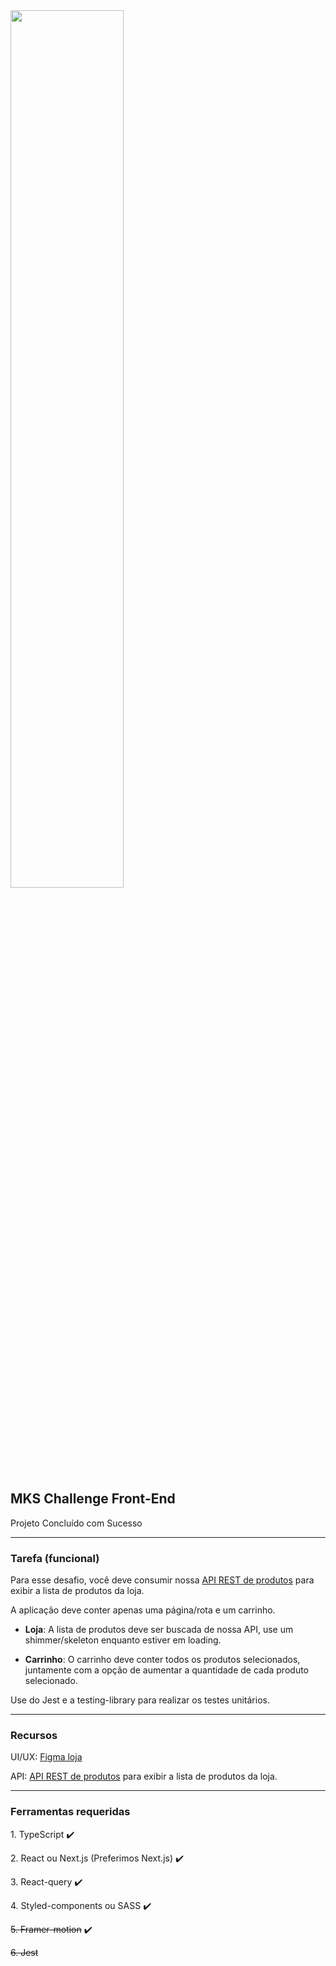 <img src="img-readme/MKS-Logo.svg" width="60%">
<h2>MKS Challenge Front-End</h2>

<p>Projeto Concluído com Sucesso</p>

<hr>

<h3>Tarefa (funcional)</h3>

Para esse desafio, você deve consumir nossa [API REST de produtos](https://mks-frontend-challenge-04811e8151e6.herokuapp.com/api-docs/) para exibir a lista de produtos da loja.

A aplicação deve conter apenas uma página/rota e um carrinho.

- <strong>Loja</strong>: A lista de produtos deve ser buscada de nossa API, use um shimmer/skeleton enquanto estiver em loading.

- <strong>Carrinho</strong>: O carrinho deve conter todos os produtos selecionados, juntamente com a opção de aumentar a quantidade de cada produto selecionado.

Use do Jest e a testing-library para realizar os testes unitários.

<hr>

<h3>Recursos</h3>

UI/UX: [Figma loja](https://www.figma.com/file/ay9JKCd6LKvKLE7TclJJkX/MKS-Front-end-challenge?type=design&node-id=0%3A1&mode=design&t=AlZMI9zkOlhrx6JF-1) 

API: [API REST de produtos](https://mks-frontend-challenge-04811e8151e6.herokuapp.com/api-docs/) para exibir a lista de produtos da loja.

<hr>

<h3>Ferramentas requeridas</h3>

<p>1. TypeScript ✔️</p>
<p>2. React ou Next.js (Preferimos Next.js) ✔️</p>
<p>3. React-query ✔️</p>
<p>4. Styled-components ou SASS ✔️</p>
<p><s>5. Framer-motion</s> ✔️ </p>
<p><s>6. Jest</s> </p>








